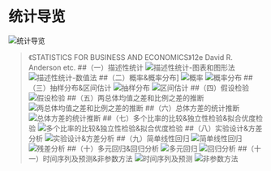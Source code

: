 # 统计导览
![统计导览](https://raw.githubusercontent.com/woaielf/woaielf.github.io/master/_posts/Pic/1703/170320-1.png)
>《STATISTICS FOR BUSINESS AND ECONOMICS》12e David R. Anderson etc.
##（一）描述性统计
![描述性统计-图表和图形法](https://raw.githubusercontent.com/woaielf/woaielf.github.io/master/_posts/Pic/1612/161221-1.png)
![描述性统计-数值法](https://raw.githubusercontent.com/woaielf/woaielf.github.io/master/_posts/Pic/1612/161221-2.png)
##（二）概率&概率分布]
![概率](https://raw.githubusercontent.com/woaielf/woaielf.github.io/master/_posts/Pic/1612/161223-1.png)
![概率分布](https://raw.githubusercontent.com/woaielf/woaielf.github.io/master/_posts/Pic/1612/161223-2.png)
##（三）抽样分布&区间估计
![抽样分布](https://raw.githubusercontent.com/woaielf/woaielf.github.io/master/_posts/Pic/1612/161225-1.png)
![区间估计](https://raw.githubusercontent.com/woaielf/woaielf.github.io/master/_posts/Pic/1612/161225-2.png)
##（四）假设检验
![假设检验](https://raw.githubusercontent.com/woaielf/woaielf.github.io/master/_posts/Pic/1612/161226-1.png)
##（五）两总体均值之差和比例之差的推断
![两总体均值之差和比例之差的推断](https://raw.githubusercontent.com/woaielf/woaielf.github.io/master/_posts/Pic/1612/161227-1.png)
##（六）总体方差的统计推断
![总体方差的统计推断](https://raw.githubusercontent.com/woaielf/woaielf.github.io/master/_posts/Pic/1701/170102-1.png)
##（七）多个比率的比较&独立性检验&拟合优度检验
![多个比率的比较&独立性检验&拟合优度检验](https://raw.githubusercontent.com/woaielf/woaielf.github.io/master/_posts/Pic/1701/170103-1.png)
##（八）实验设计&方差分析
![实验设计&方差分析](https://raw.githubusercontent.com/woaielf/woaielf.github.io/master/_posts/Pic/1701/170106-1.png)
##（九）简单线性回归
![简单线性回归](https://raw.githubusercontent.com/woaielf/woaielf.github.io/master/_posts/Pic/1702/170214-1.png)
![残差分析](https://raw.githubusercontent.com/woaielf/woaielf.github.io/master/_posts/Pic/1702/170214-2.png)
##（十）多元回归&回归分析
![多元回归](https://raw.githubusercontent.com/woaielf/woaielf.github.io/master/_posts/Pic/1702/170217-1.png)
![回归分析](https://raw.githubusercontent.com/woaielf/woaielf.github.io/master/_posts/Pic/1702/170217-2.png)
##（十一）时间序列及预测&非参数方法
![时间序列及预测](https://raw.githubusercontent.com/woaielf/woaielf.github.io/master/_posts/Pic/1702/170220-1.png)
![非参数方法](https://raw.githubusercontent.com/woaielf/woaielf.github.io/master/_posts/Pic/1702/170220-2.png)